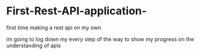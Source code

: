 # First-Rest-API-application-
first time making a rest api on my own

im going to log down my every step of the way to show my progress on the understanding of apis
